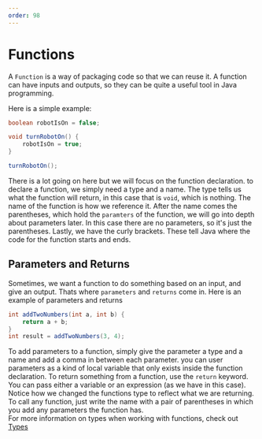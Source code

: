 ```yaml
---
order: 98
---
```


# Functions
A `Function` is a way of packaging code so that we can reuse it. A function can have inputs and outputs, so they can be quite a useful tool in Java programming.

Here is a simple example:   
```java
boolean robotIsOn = false;

void turnRobotOn() {
    robotIsOn = true;
}

turnRobotOn();
```
There is a lot going on here but we will focus on the function declaration.
to declare a function, we simply need a type and a name. The type tells us what the function will return, in this case that is `void`, which is nothing. The name of the function is how we reference it. After the name comes the parentheses, which hold the `paramters` of the function, we will go into depth about parameters later. In this case there are no parameters, so it's just the parentheses. Lastly, we have the curly brackets. These tell Java where the code for the function starts and ends.

## Parameters and Returns

Sometimes, we want a function to do something based on an input, and give an output. Thats where `parameters` and `returns` come in.
Here is an example of parameters and returns

```java
int addTwoNumbers(int a, int b) {
    return a + b;
}
int result = addTwoNumbers(3, 4);
```

To add parameters to a function, simply give the parameter a type and a name and add a comma in between each parameter.
you can user parameters as a kind of local variable that only exists inside the function declaration. To return something from a function, use the `return` keyword. You can pass either a variable or an expression (as we have in this case). Notice how we changed the functions type to reflect what we are returning.  
To call any function, just write the name with a pair of parentheses in which you add any parameters the function has.  
For more information on types when working with functions, check out [Types](./Types.md)